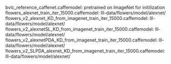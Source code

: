 bvlc_reference_caffenet.caffemodel: pretrained on ImageNet for initilization
flowers_alexnet_train_iter_15000.caffemodel: lll-data/flowers/model/alexnet/
flowers_v2_alexnet_KD_from_imagenet_train_iter_15000.caffemodel: lll-data/flowers/model/alexnet/
flowers_v2_alexnetSL_KD_from_imagenet_train_iter_15000.caffemodel: lll-data/flowers/model/alexnet/
flowers_v2_alexnetPDA_KD_from_imagenet_train_iter_15000.caffemodel: lll-data/flowers/model/alexnet/
flowers_v2_SLPDA_alexnet_KD_from_imagenet_train_iter_15000.caffemodel: lll-data/flowers/model/alexnet/